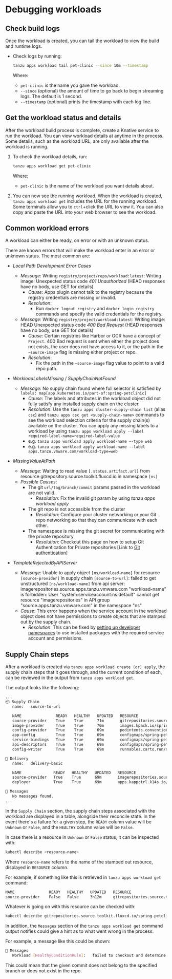 # Debugging workloads

## <a id="check-build-logs"></a> Check build logs

Once the workload is created, you can tail the workload to view the build and runtime logs.

- Check logs by running:

    ```bash
    tanzu apps workload tail pet-clinic --since 10m --timestamp
    ```

    Where:

    - `pet-clinic` is the name you gave the workload.
    - `--since` (optional) the amount of time to go back to begin streaming logs. The default is 1 second.
    - `--timestamp` (optional) prints the timestamp with each log line.

## <a id="workload-status"></a> Get the workload status and details

After the workload build process is complete, create a Knative service to run the workload.
You can view workload details at anytime in the process. Some details, such as the workload URL, are only available after the workload is running.

1. To check the workload details, run:

    ```bash
    tanzu apps workload get pet-clinic
    ```

    Where:

    - `pet-clinic` is the name of the workload you want details about.

2. You can now see the running workload. When the workload is created, `tanzu apps workload get` includes the URL for the running workload. Some terminals allow you to `ctrl`+click the URL to view it. You can also copy and paste the URL into your web browser to see the workload.

## <a id="common-workload-errors"></a> Common workload errors

A workload can either be ready, on error or with an unknown status.

There are known errors that will make the workload enter in an error or unknown status. The most common are:

- *Local Path Development Error Cases*
	- *Message*: Writing `registry/project/repo/workload:latest`: Writing image: Unexpected status code *401 Unauthorized* (HEAD responses have no body, use GET for details)
		- *Cause*: Apps plugin cannot talk to the registry because the registry credentials are missing or invalid.
		- *Resolution*:
			- Run  `docker logout registry` and `docker login registry` commands and specify the valid credentials for the registry.
	- *Message*: Writing `registry/project/workload:latest`: Writing image: HEAD Unexpected status code *400 Bad Request* (HEAD responses have no body, use GET for details)
		- *Cause*: Certain registries like Harbor or GCR have a concept of `Project`. 400 Bad request is sent when either the project does not exists, the user does not have access to it, or the path in the `—source-image` flag is missing either project or repo.
		- *Resolution*:
			- Fix the path in the `—source-image` flag value to point to a valid repo path.

- *WorkloadLabelsMissing* / *SupplyChainNotFound*
	- *Message*: No supply chain found where full selector is satisfied by `labels: map[app.kubernetes.io/part-of:spring-petclinic]`
		- *Cause*: The labels and attributes in the workload object did not fully satisfy any installed supply chain on the cluster.
		- *Resolution*: Use the `tanzu apps cluster-supply-chain list` (alias `csc`) and `tanzu apps csc get <supply-chain-name>` commands to see the workload selection criteria for the supply chain(s) available on the cluster. You can apply any missing labels to a workload by using `tanzu apps workload apply --label required-label-name=required-label-value`
		- e.g. `tanzu apps workload apply workload-name —-type web`
		- e.g. `tanzu apps workload apply workload-name --label apps.tanzu.vmware.com/workload-type=web`

- *MissingValueAtPath*
	- *Message*: Waiting to read value `[.status.artifact.url]` from resource gitrepository.source.toolkit.fluxcd.io  in namespace `[ns]`
	- *Possible Causes*:
		- The git `url/tag/branch/commit` params passed in the workload are not valid.
			- *Resolution*: Fix the invalid git param by using *tanzu apps workload apply*
		- The git repo is not accessible from the cluster
			- *Resolution*: Configure your cluster networking or your Git repo networking so that they can communicate with each other.
		- The namespace is missing the git secret for communicating with the private repository
			- *Resolution*: Checkout this page on how to setup Git Authentication for Private repositories [Link to [Git authentication](https://docs.vmware.com/en/VMware-Tanzu-Application-Platform/1.3/tap/GUID-scc-git-auth.html)]

- *TemplateRejectedByAPIServer*
	- *Message*: Unable to apply object `[ns/workload-name]` for resource `[source-provider]` in supply chain `[source-to-url]`: failed to get unstructured `[ns/workload-name]` from api server: imagerepositories.source.apps.tanzu.vmware.com "workload-name" is forbidden: User "system:serviceaccount:ns:default" cannot get resource "imagerepositories" in API group "source.apps.tanzu.vmware.com" in the namespace "ns"
	- *Cause*: This error happens when the service account in the workload object does not have permissions to create objects that are stamped out by the supply chain.
		- *Resolution*: This can be fixed by [setting up developer namespaces](https://docs.vmware.com/en/VMware-Tanzu-Application-Platform/1.3/tap/GUID-set-up-namespaces.html) to use installed packages with the required service account and permissions.

## <a id="steps-failure"></a> Supply Chain steps

After a workload is created via `tanzu apps workload create (or) apply`, the supply chain steps that it goes through, and the current condition of each, can be reviewed in the output from `tanzu apps workload get`.

The output looks like the following:

```bash
...
📦 Supply Chain
   name:   source-to-url

   NAME               READY   HEALTHY   UPDATED   RESOURCE
   source-provider    True    True      71m       gitrepositories.source.toolkit.fluxcd.io/spring-petclinic
   image-provider     True    True      70m       images.kpack.io/spring-petclinic
   config-provider    True    True      69m       podintents.conventions.carto.run/spring-petclinic
   app-config         True    True      69m       configmaps/spring-petclinic
   service-bindings   True    True      69m       configmaps/spring-petclinic-with-claims
   api-descriptors    True    True      69m       configmaps/spring-petclinic-with-api-descriptors
   config-writer      True    True      69m       runnables.carto.run/spring-petclinic-config-writer

🚚 Delivery
   name:   delivery-basic

   NAME              READY   HEALTHY   UPDATED   RESOURCE
   source-provider   True    True      69m       imagerepositories.source.apps.tanzu.vmware.com/spring-petclinic-delivery
   deployer          True    True      69m       apps.kappctrl.k14s.io/spring-petclinic

💬 Messages
   No messages found.
...
```

In the `Supply Chain` section, the supply chain steps associated with the workload are displayed in a table, alongside their reconcile state. In the event there's a failure for a given step, the `READY` column value will be `Unknown` or `False`, and the `HEALTHY` column value will be `False`.

In case there is a resource in `Unknown` or `False` status, it can be inspected with:

```bash
kubectl describe <resource-name>
```

Where `resource-name` refers to the name of the stamped out resource, displayed in `RESOURCE` column.

For example, if something like this is retrieved in `tanzu apps workload get` command:

```bash
NAME               READY   HEALTHY   UPDATED   RESOURCE
source-provider    False   False     3h12m     gitrepositories.source.toolkit.fluxcd.io/spring-petclinic
```

Whatever is going on with this resource can be checked with:

```bash
kubectl describe gitrepositories.source.toolkit.fluxcd.io/spring-petclinic
```

In addition, the `Messages` section of the `tanzu apps workload get` command output notifies could give a hint as to what went wrong in the process.

For example, a message like this could be shown:

```bash
💬 Messages
   Workload [HealthyConditionRule]:   failed to checkout and determine revision: failed to resolve commit object for '425ae9a2a2f84d195a9f3862668e8b2abf81418a': object not found
```

This could mean that the given commit does not belong to the specified branch or does not exist in the repo.
